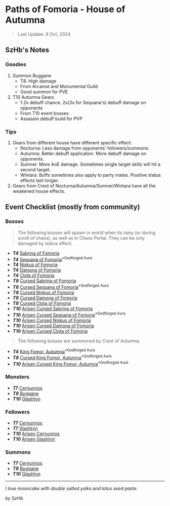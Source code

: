 # Paths of Fomoria - House of Autumna

> Last Update: 9 Oct, 2024

## SzHb's Notes

### Goodies

1. Summon Buggane
   - T8. High damage
   - From Arcanist and Monumental Guild
   - Good summon for PVE
2. T10 Autumna Gears
   - 1.2x debuff chance. 2x(3x for Sequana's) debuff damage on opponents
   - From T10 event bosses
   - Assassin debuff build for PVP

### Tips

1. Gears from different house have different specific effect:
   - Nocturna: Less damage from opponents' followers/summons.
   - Autumna: Better debuff application. More debuff damage on opponents.
   - Sumner: More AoE damage. Sometimes single target skills will hit a second target.
   - Wintara: Buffs sometimes also apply to party mates. Positive status effects last longer.
2. Gears from Crest of Nocturna/Autumna/Sumner/Wintara have all the weakened house effects.

## Event Checklist (mostly from community)

### Bosses

> The following bosses will spawn in world when its rainy (or during scroll of chaos), as well as in Chaos Portal. They can be only damaged by status effect.

- ***T4*** [Sabrina of Fomoria](https://codex.fqegg.top/#/codex/bosses/sabrina-of-fomoria/)
- ***T4*** [Sequana of Fomoria](https://codex.fqegg.top/#/codex/bosses/sequana-of-fomoria/)<sup>*Godforged Aura</sup>
- ***T4*** [Niskus of Fomoria](https://codex.fqegg.top/#/codex/bosses/niskus-of-fomoria/)
- ***T4*** [Damona of Fomoria](https://codex.fqegg.top/#/codex/bosses/damona-of-fomoria/)
- ***T4*** [Clota of Fomoria](https://codex.fqegg.top/#/codex/bosses/clota-of-fomoria/)
- ***T8*** [Cursed Sabrina of Fomoria](https://codex.fqegg.top/#/codex/bosses/cursed-sabrina-of-fomoria/)
- ***T8*** [Cursed Sequana of Fomoria](https://codex.fqegg.top/#/codex/bosses/cursed-sequana-of-fomoria/)<sup>*Godforged Aura</sup>
- ***T8*** [Cursed Niskus of Fomoria](https://codex.fqegg.top/#/codex/bosses/cursed-niskus-of-fomoria/)
- ***T8*** [Cursed Damona of Fomoria](https://codex.fqegg.top/#/codex/bosses/cursed-damona-of-fomoria/)
- ***T8*** [Cursed Clota of Fomoria](https://codex.fqegg.top/#/codex/bosses/cursed-clota-of-fomoria/)
- ***T10*** [Arisen Cursed Sabrina of Fomoria](https://codex.fqegg.top/#/codex/bosses/arisen-cursed-sabrina-of-fomoria/)
- ***T10*** [Arisen Cursed Sequana of Fomoria](https://codex.fqegg.top/#/codex/bosses/arisen-cursed-sequana-of-fomoria/)<sup>*Godforged Aura</sup>
- ***T10*** [Arisen Cursed Niskus of Fomoria](https://codex.fqegg.top/#/codex/bosses/arisen-cursed-niskus-of-fomoria/)
- ***T10*** [Arisen Cursed Damona of Fomoria](https://codex.fqegg.top/#/codex/bosses/arisen-cursed-damona-of-fomoria/)
- ***T10*** [Arisen Cursed Clota of Fomoria](https://codex.fqegg.top/#/codex/bosses/arisen-cursed-clota-of-fomoria/)

> The following bosses are summoned by Crest of Autumna.

- ***T4*** [King Fomor, Autumna](https://codex.fqegg.top/#/codex/bosses/king-fomor-autumna/)<sup>*Godforged Aura</sup>
- ***T8*** [Cursed King Fomor, Autumna](https://codex.fqegg.top/#/codex/bosses/cursed-king-fomor-autumna/)<sup>*Godforged Aura</sup>
- ***T10*** [Arisen Cursed King Fomor, Autumna](https://codex.fqegg.top/#/codex/bosses/arisen-cursed-king-fomor-autumna/)<sup>*Godforged Aura</sup>

### Monsters 

- ***T7*** [Cernunnos](https://codex.fqegg.top/#/codex/monsters/cernunnos/)
- ***T8*** [Buggane](https://codex.fqegg.top/#/codex/monsters/buggane/)
- ***T10*** [Glashtyn](https://codex.fqegg.top/#/codex/monsters/glashtyn/)

### Followers

- ***T7*** [Cernunnos](https://codex.fqegg.top/#/codex/followers/cernunnos/)
- ***T7*** [Glashtyn](https://codex.fqegg.top/#/codex/followers/glashtyn/)
- ***T10*** [Arisen Cernunnos](https://codex.fqegg.top/#/codex/followers/arisen-cernunnos/)
- ***T10*** [Arisen Glashtyn](https://codex.fqegg.top/#/codex/followers/arisen-glashtyn/)

### Summons

- ***T7*** [Cernunnos](https://codex.fqegg.top/#/codex/spells/summon-cernunnos/)
- ***T8*** [Buggane](https://codex.fqegg.top/#/codex/spells/summon-buggane/)
- ***T10*** [Glashtyn](https://codex.fqegg.top/#/codex/spells/summon-glashtyn/)

---

*I love mooncake with double salted yolks and lotus seed paste.*

*by SzHb*